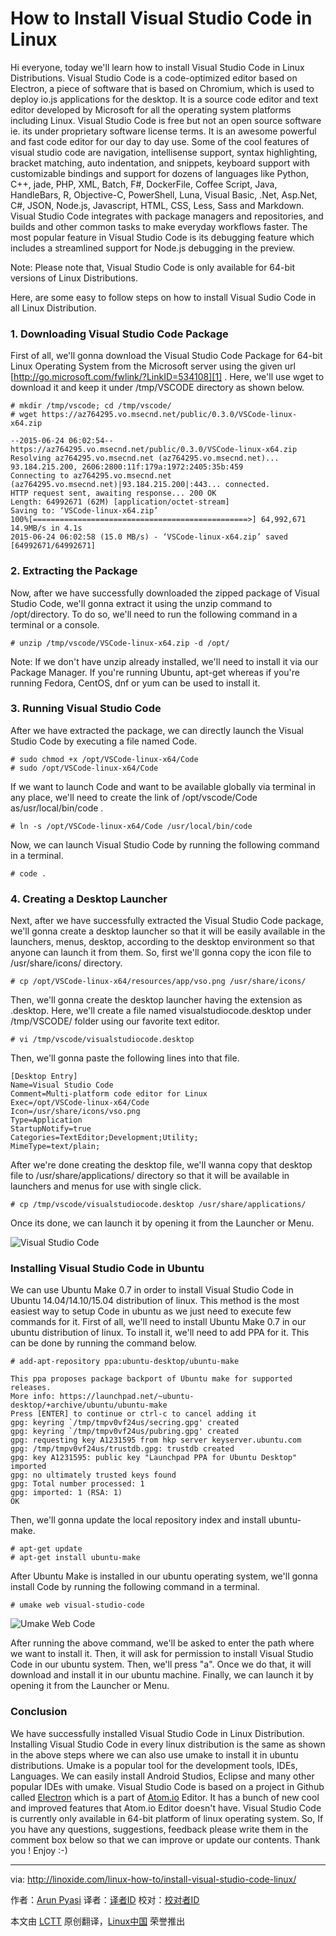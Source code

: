 How to Install Visual Studio Code in Linux
================================================================================
Hi everyone, today we'll learn how to install Visual Studio Code in Linux Distributions. Visual Studio Code is a code-optimized editor based on Electron, a piece of software that is based on Chromium, which is used to deploy io.js applications for the desktop. It is a source code editor and text editor developed by Microsoft for all the operating system platforms including Linux. Visual Studio Code is free but not an open source software ie. its under proprietary software license terms. It is an awesome powerful and fast code editor for our day to day use.  Some of the cool features of visual studio code are navigation, intellisense support, syntax highlighting, bracket matching, auto indentation, and snippets, keyboard support with customizable bindings and support for dozens of languages like Python, C++, jade, PHP, XML, Batch, F#, DockerFile, Coffee Script, Java, HandleBars, R, Objective-C, PowerShell, Luna, Visual Basic, .Net, Asp.Net, C#, JSON, Node.js, Javascript, HTML, CSS, Less, Sass and Markdown. Visual Studio Code integrates with package managers and repositories, and builds and other common tasks to make everyday workflows faster. The most popular feature in Visual Studio Code is its debugging feature which includes a streamlined support for Node.js debugging in the preview.

Note: Please note that, Visual Studio Code is only available for 64-bit versions of Linux Distributions.

Here, are some easy to follow steps on how to install Visual Sudio Code in all Linux Distribution.

### 1. Downloading Visual Studio Code Package ###

First of all, we'll gonna download the Visual Studio Code Package for 64-bit Linux Operating System from the Microsoft server using the given url [http://go.microsoft.com/fwlink/?LinkID=534108][1] . Here, we'll use wget to download it and keep it under /tmp/VSCODE directory as shown below.

    # mkdir /tmp/vscode; cd /tmp/vscode/
    # wget https://az764295.vo.msecnd.net/public/0.3.0/VSCode-linux-x64.zip

    --2015-06-24 06:02:54-- https://az764295.vo.msecnd.net/public/0.3.0/VSCode-linux-x64.zip
    Resolving az764295.vo.msecnd.net (az764295.vo.msecnd.net)... 93.184.215.200, 2606:2800:11f:179a:1972:2405:35b:459
    Connecting to az764295.vo.msecnd.net (az764295.vo.msecnd.net)|93.184.215.200|:443... connected.
    HTTP request sent, awaiting response... 200 OK
    Length: 64992671 (62M) [application/octet-stream]
    Saving to: ‘VSCode-linux-x64.zip’
    100%[================================================>] 64,992,671 14.9MB/s in 4.1s
    2015-06-24 06:02:58 (15.0 MB/s) - ‘VSCode-linux-x64.zip’ saved [64992671/64992671]

### 2. Extracting the Package ###

Now, after we have successfully downloaded the zipped package of Visual Studio Code, we'll gonna extract it using the unzip command to /opt/directory. To do so, we'll need to run the following command in a terminal or a console.

    # unzip /tmp/vscode/VSCode-linux-x64.zip -d /opt/

Note: If we don't have unzip already installed, we'll need to install it via our Package Manager. If you're running Ubuntu, apt-get whereas if you're running Fedora, CentOS, dnf or yum can be used to install it.

### 3. Running Visual Studio Code ###

After we have extracted the package, we can directly launch the Visual Studio Code by executing a file named Code.

    # sudo chmod +x /opt/VSCode-linux-x64/Code
    # sudo /opt/VSCode-linux-x64/Code

If we want to launch Code and want to be available globally via terminal in any place, we'll need to create the link of /opt/vscode/Code as/usr/local/bin/code .

    # ln -s /opt/VSCode-linux-x64/Code /usr/local/bin/code

Now, we can launch Visual Studio Code by running the following command in a terminal.

    # code .

### 4. Creating a Desktop Launcher ###

Next, after we have successfully extracted the Visual Studio Code package, we'll  gonna create a desktop launcher so that it will be easily available in the launchers, menus, desktop, according to the desktop environment so that anyone can launch it from them. So, first we'll gonna copy the icon file to /usr/share/icons/ directory.

    # cp /opt/VSCode-linux-x64/resources/app/vso.png /usr/share/icons/

Then, we'll gonna create the desktop launcher having the extension as .desktop. Here, we'll create a file named visualstudiocode.desktop under /tmp/VSCODE/ folder using our favorite text editor.

    # vi /tmp/vscode/visualstudiocode.desktop

Then, we'll gonna paste the following lines into that file.

    [Desktop Entry]
    Name=Visual Studio Code
    Comment=Multi-platform code editor for Linux
    Exec=/opt/VSCode-linux-x64/Code
    Icon=/usr/share/icons/vso.png
    Type=Application
    StartupNotify=true
    Categories=TextEditor;Development;Utility;
    MimeType=text/plain;

After we're done creating the desktop file, we'll wanna copy that desktop file to /usr/share/applications/ directory so that it will be available in launchers and menus for use with single click.

    # cp /tmp/vscode/visualstudiocode.desktop /usr/share/applications/

Once its done, we can launch it by opening it from the Launcher or Menu.

![Visual Studio Code](http://blog.linoxide.com/wp-content/uploads/2015/06/visual-studio-code.png)

### Installing Visual Studio Code in Ubuntu ###

We can use Ubuntu Make 0.7 in order to install Visual Studio Code in Ubuntu 14.04/14.10/15.04 distribution of linux. This method is the most easiest way to setup Code in ubuntu as we just need to execute few commands for it. First of all, we'll need to install Ubuntu Make 0.7 in our ubuntu distribution of linux. To install it, we'll need to add PPA for it. This can be done by running the command below.

    # add-apt-repository ppa:ubuntu-desktop/ubuntu-make

    This ppa proposes package backport of Ubuntu make for supported releases.
    More info: https://launchpad.net/~ubuntu-desktop/+archive/ubuntu/ubuntu-make
    Press [ENTER] to continue or ctrl-c to cancel adding it
    gpg: keyring `/tmp/tmpv0vf24us/secring.gpg' created
    gpg: keyring `/tmp/tmpv0vf24us/pubring.gpg' created
    gpg: requesting key A1231595 from hkp server keyserver.ubuntu.com
    gpg: /tmp/tmpv0vf24us/trustdb.gpg: trustdb created
    gpg: key A1231595: public key "Launchpad PPA for Ubuntu Desktop" imported
    gpg: no ultimately trusted keys found
    gpg: Total number processed: 1
    gpg: imported: 1 (RSA: 1)
    OK

Then, we'll gonna update the local repository index and install ubuntu-make.

    # apt-get update
    # apt-get install ubuntu-make

After Ubuntu Make is installed in our ubuntu operating system, we'll gonna install Code by running the following command in a terminal.

    # umake web visual-studio-code

![Umake Web Code](http://blog.linoxide.com/wp-content/uploads/2015/06/umake-web-code.png)

After running the above command, we'll be asked to enter the path where we want to install it. Then, it will ask for permission to install Visual Studio Code in our ubuntu system. Then, we'll press "a". Once we do that, it will download and install it in our ubuntu machine. Finally, we can launch it by opening it from the Launcher or Menu.

### Conclusion ###

We have successfully installed Visual Studio Code in Linux Distribution. Installing Visual Studio Code in every linux distribution is the same as shown in the above steps where we can also use umake to install it in ubuntu distributions. Umake is a popular tool for the development tools, IDEs, Languages. We can easily install Android Studios, Eclipse and many other popular IDEs with umake. Visual Studio Code is based on a project in Github called [Electron][2] which is a part of [Atom.io][3] Editor. It has a bunch of new cool and improved features that Atom.io Editor doesn't have. Visual Studio Code is currently only available in 64-bit platform of linux operating system. So, If you have any questions, suggestions, feedback please write them in the comment box below so that we can improve or update our contents. Thank you ! Enjoy :-)

--------------------------------------------------------------------------------

via: http://linoxide.com/linux-how-to/install-visual-studio-code-linux/

作者：[Arun Pyasi][a]
译者：[译者ID](https://github.com/译者ID)
校对：[校对者ID](https://github.com/校对者ID)

本文由 [LCTT](https://github.com/LCTT/TranslateProject) 原创翻译，[Linux中国](https://linux.cn/) 荣誉推出

[a]:http://linoxide.com/author/arunp/
[1]:http://go.microsoft.com/fwlink/?LinkID=534108
[2]:https://github.com/atom/electron
[3]:https://github.com/atom/atom